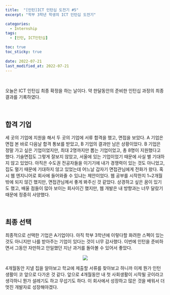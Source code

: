 ```yaml
---
title:  "[인턴]ICT 인턴십 도전기 #5"
excerpt: "학부 3학년 학생의 ICT 인턴십 도전기"

categories:
  - Internship
tags:
  - [인턴, ICT인턴십]

toc: true
toc_sticky: true
 
date: 2022-07-21
last_modified_at: 2022-07-21
---
```


<br>

오늘은 ICT 인턴십 최종 확정을 하는 날이다. 
약 한달동안의 준비한 인턴십 과정의 최종 결과를 기록하였다.

<br>

## 합격 기업
세 곳의 기업에 지원을 해서 두 곳의 기업에 서류 합격을 했고, 면접을 보았다. 
A 기업은 면접 본 바로 다음날 합격 통보를 받았고, B 기업의 결과만 남은 상황이었다. 
B 기업은 정말 가고 싶은 기업이었지만, 최대 2명까지만 뽑는 기업이었고, 총 8명이 지원했다고 했다. 
기술면접도 그렇게 잘보지 않았고, 서울에 있는 기업이었기 때문에 사실 별 기대하지 않고 있었다. 
아직은 수도권 전공자들을 이기기에 내가 경쟁력이 있는 것도 아니었고, 집도 멀기 때문에 기대하지 않고 있었는데 어느날 갑자기 면접관님에게 전화가 왔다. 
혹시 웹 엔지니어로 회사에 들어와줄 수 있냐는 제안이었다. 
웹 공부를 시작한지 1~2개월밖에 되지 않긴 했지만, 면접관님께서 좋게 봐주신 것 같았다. 
상경하고 싶은 꿈이 있기도 했고, 배울 점들이 많아 보이는 회사이긴 했지만, 웹 개발은 내 방향과는 너무 달랐기 때문에 정중히 사양했다. 

<br>

## 최종 선택
최종적으로 선택한 기업은 A기업이다. 
아직 학부 3학년에 이렇다할 화려한 스펙이 있는 것도 아니지만 나를 받아주는 기업이 있다는 것이 너무 감사했다. 
이번에 인턴을 준비하면서 그동안 자만하고 안일했던 지난 과거를 돌아볼 수 있어서 좋았다. 

<p align="center"><image src="https://user-images.githubusercontent.com/84084372/180997877-ab15a87a-0269-4131-a234-6645f4ea0058.png"></p>

4개월동안 지낼 집을 알아보고 학교에 제출할 서류를 찾아보고 하니까 이제 뭔가 인턴 생활이 코 앞으로 다가온 것 같다.
앞으로 4개월동안 내 첫 사회생활이 시작될 곳이라고 생각하니 뭔가 설레기도 하고 무섭기도 하다. 
이 회사에서 성장하고 많은 것을 배워서 더 멋진 개발자로 성장해야겠다.
